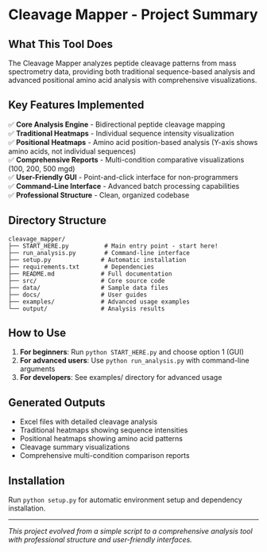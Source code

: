 # Cleavage Mapper - Project Summary

## What This Tool Does
The Cleavage Mapper analyzes peptide cleavage patterns from mass spectrometry data, providing both traditional sequence-based analysis and advanced positional amino acid analysis with comprehensive visualizations.

## Key Features Implemented
✅ **Core Analysis Engine** - Bidirectional peptide cleavage mapping  
✅ **Traditional Heatmaps** - Individual sequence intensity visualization  
✅ **Positional Heatmaps** - Amino acid position-based analysis (Y-axis shows amino acids, not individual sequences)  
✅ **Comprehensive Reports** - Multi-condition comparative visualizations (100, 200, 500 mgd)  
✅ **User-Friendly GUI** - Point-and-click interface for non-programmers  
✅ **Command-Line Interface** - Advanced batch processing capabilities  
✅ **Professional Structure** - Clean, organized codebase  

## Directory Structure
```
cleavage_mapper/
├── START_HERE.py          # Main entry point - start here!
├── run_analysis.py        # Command-line interface
├── setup.py              # Automatic installation
├── requirements.txt       # Dependencies
├── README.md             # Full documentation
├── src/                  # Core source code
├── data/                 # Sample data files
├── docs/                 # User guides
├── examples/             # Advanced usage examples
└── output/               # Analysis results
```

## How to Use
1. **For beginners**: Run `python START_HERE.py` and choose option 1 (GUI)
2. **For advanced users**: Use `python run_analysis.py` with command-line arguments
3. **For developers**: See examples/ directory for advanced usage

## Generated Outputs
- Excel files with detailed cleavage analysis
- Traditional heatmaps showing sequence intensities
- Positional heatmaps showing amino acid patterns
- Cleavage summary visualizations
- Comprehensive multi-condition comparison reports

## Installation
Run `python setup.py` for automatic environment setup and dependency installation.

---
*This project evolved from a simple script to a comprehensive analysis tool with professional structure and user-friendly interfaces.*